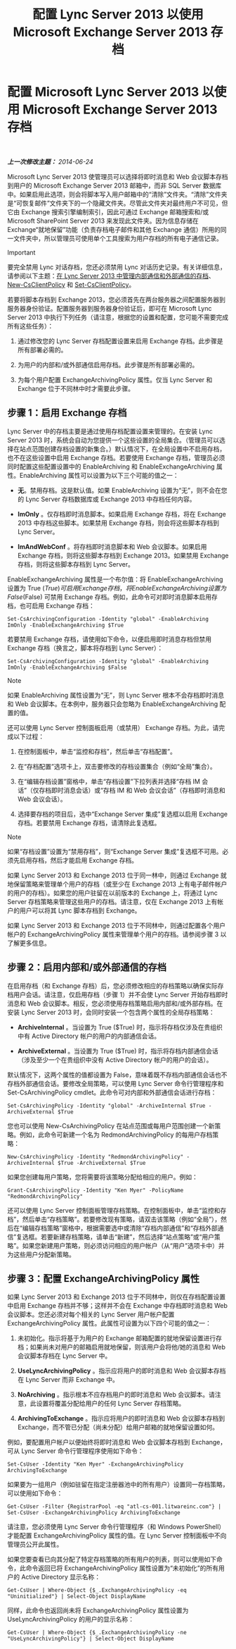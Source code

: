 ﻿---
title: 配置 Lync Server 2013 以使用 Microsoft Exchange Server 2013 存档
TOCTitle: 配置 Lync Server 2013 以使用 Exchange Server 2013 存档
ms:assetid: 260346d1-edc8-4a0c-8ad2-6c2401c3c377
ms:mtpsurl: https://technet.microsoft.com/zh-cn/library/JJ679896(v=OCS.15)
ms:contentKeyID: 49888348
ms.date: 05/19/2016
mtps_version: v=OCS.15
ms.translationtype: HT
---

# 配置 Microsoft Lync Server 2013 以使用 Microsoft Exchange Server 2013 存档

 

_**上一次修改主题：** 2014-06-24_

Microsoft Lync Server 2013 使管理员可以选择将即时消息和 Web 会议脚本存档到用户的 Microsoft Exchange Server 2013 邮箱中，而非 SQL Server 数据库中。如果启用此选项，则会将脚本写入用户邮箱中的“清除”文件夹。“清除”文件夹是“可恢复邮件”文件夹下的一个隐藏文件夹。尽管此文件夹对最终用户不可见，但它由 Exchange 搜索引擎编制索引，因此可通过 Exchange 邮箱搜索和/或 Microsoft SharePoint Server 2013 来发现此文件夹。因为信息存储在 Exchange“就地保留”功能（负责存档电子邮件和其他 Exchange 通信）所用的同一文件夹中，所以管理员可使用单个工具搜索为用户存档的所有电子通信记录。

> [!IMPORTANT]  
> 要完全禁用 Lync 对话存档，您还必须禁用 Lync 对话历史记录。有关详细信息，请参阅以下主题：<a href="lync-server-2013-managing-the-archiving-of-internal-and-external-communications.md">在 Lync Server 2013 中管理内部通信和外部通信的存档</a>、<a href="https://docs.microsoft.com/en-us/powershell/module/skype/New-CsClientPolicy">New-CsClientPolicy</a> 和 <a href="https://docs.microsoft.com/en-us/powershell/module/skype/Set-CsClientPolicy">Set-CsClientPolicy</a>。


若要将脚本存档到 Exchange 2013，您必须首先在两台服务器之间配置服务器到服务器身份验证。配置服务器到服务器身份验证后，即可在 Microsoft Lync Server 2013 中执行下列任务（请注意，根据您的设置和配置，您可能不需要完成所有这些任务）：

1.  通过修改您的 Lync Server 存档配置设置来启用 Exchange 存档。此步骤是所有部署必需的。

2.  为用户的内部和/或外部通信启用存档。此步骤是所有部署必需的。

3.  为每个用户配置 ExchangeArchivingPolicy 属性。仅当 Lync Server 和 Exchange 位于不同林中时才需要此步骤。

## 步骤 1：启用 Exchange 存档

Lync Server 中的存档主要是通过使用存档配置设置来管理的。在安装 Lync Server 2013 时，系统会自动为您提供一个这些设置的全局集合。（管理员可以选择在站点范围创建存档设置的新集合。）默认情况下，在全局设置中不启用存档，也不在这些设置中启用 Exchange 存档。若要使用 Exchange 存档，管理员必须同时配置这些配置设置中的 EnableArchiving 和 EnableExchangeArchiving 属性。EnableArchiving 属性可以设置为以下三个可能的值之一：

  - **无**。禁用存档。这是默认值。如果 EnableArchiving 设置为“无”，则不会在您的 Lync Server 存档数据库或 Exchange 2013 中存档任何内容。

  - **ImOnly** 。仅存档即时消息脚本。如果启用 Exchange 存档，将在 Exchange 2013 中存档这些脚本。如果禁用 Exchange 存档，则会将这些脚本存档到 Lync Server。

  - **ImAndWebConf** 。将存档即时消息脚本和 Web 会议脚本。如果启用 Exchange 存档，则将这些脚本存档到 Exchange 2013。如果禁用 Exchange 存档，则将这些脚本存档到 Lync Server。

EnableExchangeArchiving 属性是一个布尔值：将 EnableExchangeArchiving 设置为 True ($True) 可启用 Exchange 存档，将 EnableExchangeArchiving 设置为 False ($False) 可禁用 Exchange 存档。例如，此命令可对即时消息脚本启用存档，也可启用 Exchange 存档：

    Set-CsArchivingConfiguration -Identity "global" -EnableArchiving ImOnly -EnableExchangeArchiving $True

若要禁用 Exchange 存档，请使用如下命令，以便启用即时消息存档但禁用 Exchange 存档（换言之，脚本将存档到 Lync Server）：

    Set-CsArchivingConfiguration -Identity "global" -EnableArchiving ImOnly -EnableExchangeArchiving $False

> [!NOTE]  
> 如果 EnableArchiving 属性设置为“无”，则 Lync Server 根本不会存档即时消息和 Web 会议脚本。在本例中，服务器只会忽略为 EnableExchangeArchiving 配置的值。



还可以使用 Lync Server 控制面板启用（或禁用） Exchange 存档。为此，请完成以下过程：

1.  在控制面板中，单击“监控和存档”，然后单击“存档配置”。

2.  在“存档配置”选项卡上，双击要修改的存档设置集合（例如“全局”集合）。

3.  在“编辑存档设置”窗格中，单击“存档设置”下拉列表并选择“存档 IM 会话”（仅存档即时消息会话）或“存档 IM 和 Web 会议会话”（存档即时消息和 Web 会议会话）。

4.  选择要存档的项目后，选中“Exchange Server 集成”复选框以启用 Exchange 存档。若要禁用 Exchange 存档，请清除此复选框。

> [!NOTE]  
> 如果“存档设置”设置为“禁用存档”，则“Exchange Server 集成”复选框不可用。必须先启用存档，然后才能启用 Exchange 存档。



如果 Lync Server 2013 和 Exchange 2013 位于同一林中，则通过 Exchange 就地保留策略来管理单个用户的存档（或至少在 Exchange 2013 上有电子邮件帐户的用户的存档）。如果您的用户驻留在以前版本的 Exchange 上，将通过 Lync Server 存档策略来管理这些用户的存档。请注意，仅在 Exchange 2013 上有帐户的用户可以将其 Lync 脚本存档到 Exchange。

如果 Lync Server 2013 和 Exchange 2013 位于不同林中，则通过配置各个用户帐户的 ExchangeArchivingPolicy 属性来管理单个用户的存档。请参阅步骤 3 以了解更多信息。

## 步骤 2：启用内部和/或外部通信的存档

在启用存档（和 Exchange 存档）后，您必须修改相应的存档策略以确保实际存档用户会话。请注意，仅启用存档（步骤 1）并不会使 Lync Server 开始存档即时消息和 Web 会议脚本。相反，您必须使用存档策略启用内部和/或外部存档。在安装 Lync Server 2013 时，会同时安装一个包含两个属性的全局存档策略：

  - **ArchiveInternal** 。当设置为 True ($True) 时，指示将存档仅涉及在贵组织中有 Active Directory 帐户的用户的内部通信会话。

  - **ArchiveExternal** 。当设置为 True ($True) 时，指示将存档内部通信会话（涉及至少一个在贵组织中没有 Active Directory 帐户的用户的会话）。

默认情况下，这两个属性的值都设置为 False，意味着既不存档内部通信会话也不存档外部通信会话。要修改全局策略，可以使用 Lync Server 命令行管理程序和 Set-CsArchivingPolicy cmdlet。此命令可对内部和外部通信会话进行存档：

    Set-CsArchivingPolicy -Identity "global" -ArchiveInternal $True -ArchiveExternal $True

您也可以使用 New-CsArchivingPolicy 在站点范围或每用户范围创建一个新策略。例如，此命令可新建一个名为 RedmondArchivingPolicy 的每用户存档策略：

    New-CsArchivingPolicy -Identity "RedmondArchivingPolicy" -ArchiveInternal $True -ArchiveExternal $True

如果您创建每用户策略，您将需要将该策略分配给相应的用户。例如：

    Grant-CsArchivingPolicy -Identity "Ken Myer" -PolicyName  "RedmondArchivingPolicy"

还可以使用 Lync Server 控制面板管理存档策略。在控制面板中，单击“监控和存档”，然后单击“存档策略”。若要修改现有策略，请双击该策略（例如“全局”），然后在“编辑存档策略”窗格中，根据需要选中或清除“存档内部通信”和“存档外部通信”复选框。若要新建存档策略，请单击“新建”，然后选择“站点策略”或“用户策略”。如果您新建用户策略，则必须访问相应的用户帐户（从“用户”选项卡中）并为这些用户分配新策略。

## 步骤 3：配置 ExchangeArchivingPolicy 属性

如果 Lync Server 2013 和 Exchange 2013 位于不同林中，则仅在存档配置设置中启用 Exchange 存档并不够；这样并不会在 Exchange 中存档即时消息和 Web 会议脚本。您还必须对每个相关的 Lync Server 用户帐户配置 ExchangeArchivingPolicy 属性。此属性可设置为以下四个可能的值之一：

1.  未初始化。指示将基于为用户的 Exchange 邮箱配置的就地保留设置进行存档；如果尚未对用户的邮箱启用就地保留，则该用户会将他/她的消息和 Web 会议脚本存档在 Lync Server 中。

2.  **UseLyncArchivingPolicy** 。指示应将用户的即时消息和 Web 会议脚本存档在 Lync Server 而非 Exchange 中。

3.  **NoArchiving** 。指示根本不应存档用户的即时消息和 Web 会议脚本。请注意，此设置将覆盖分配给用户的任何 Lync Server 存档策略。

4.  **ArchivingToExchange** 。指示应将用户的即时消息和 Web 会议脚本存档到 Exchange，而不管已分配（尚未分配）给用户邮箱的就地保留设置如何。

例如，要配置用户帐户以便始终将即时消息和 Web 会议脚本存档到 Exchange，可从 Lync Server 命令行管理程序使用如下命令：

    Set-CsUser -Identity "Ken Myer" -ExchangeArchivingPolicy ArchivingToExchange

如果要为一组用户（例如驻留在指定注册器池中的所有用户）设置同一存档策略，可以使用如下命令：

    Get-CsUser -Filter {RegistrarPool -eq "atl-cs-001.litwareinc.com"} | Set-CsUser -ExchangeArchivingPolicy ArchivingToExchange

请注意，您必须使用 Lync Server 命令行管理程序（和 Windows PowerShell）才能配置 ExchangeArchivingPolicy 属性的值。在 Lync Server 控制面板中不向管理员公开此属性。

如果您要查看已向其分配了特定存档策略的所有用户的列表，则可以使用如下命令，此命令返回已将 ExchangeArchivingPolicy 属性设置为“未初始化”的所有用户的 Active Directory 显示名称：

    Get-CsUser | Where-Object {$_.ExchangeArchivingPolicy -eq "Uninitialized"} | Select-Object DisplayName

同样，此命令也返回尚未将 ExchangeArchivingPolicy 属性设置为 UseLyncArchivingPolicy 的用户的显示名称：

    Get-CsUser | Where-Object {$_.ExchangeArchivingPolicy -ne "UseLyncArchivingPolicy"} | Select-Object DisplayName

